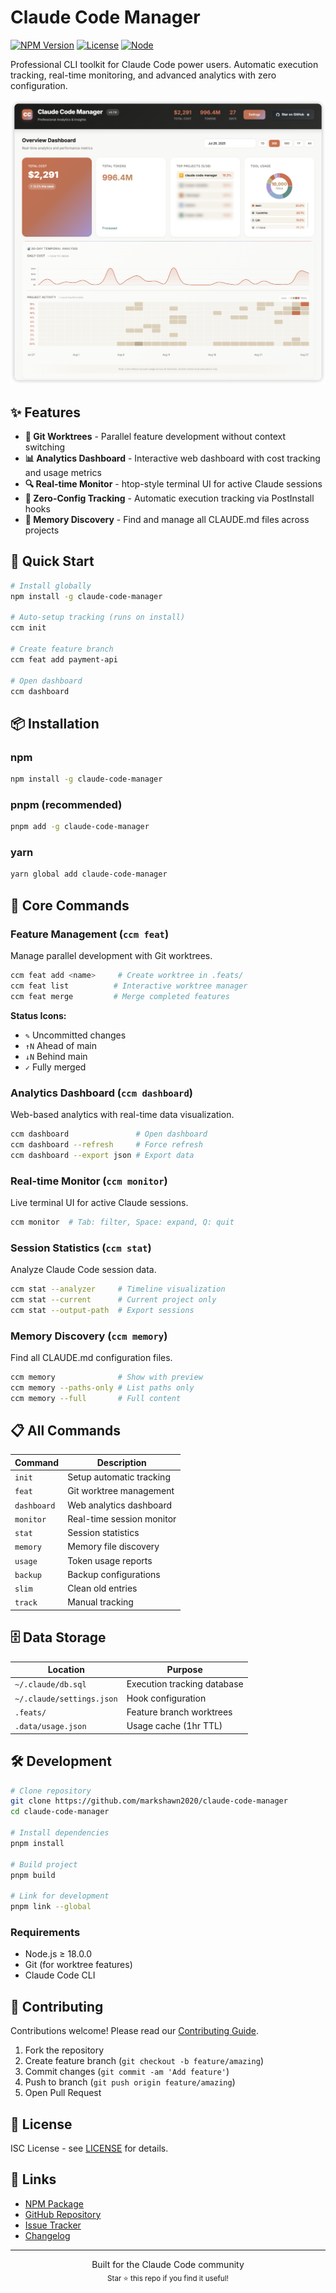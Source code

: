 # Claude Code Manager

[![NPM Version](https://img.shields.io/npm/v/claude-code-manager)](https://www.npmjs.com/package/claude-code-manager)
[![License](https://img.shields.io/npm/l/claude-code-manager)](LICENSE)
[![Node](https://img.shields.io/node/v/claude-code-manager)](package.json)

Professional CLI toolkit for Claude Code power users. Automatic execution tracking, real-time monitoring, and advanced analytics with zero configuration.

![demo](./assets/demo-2.7.0.png)

## ✨ Features

- **🌳 Git Worktrees** - Parallel feature development without context switching
- **📊 Analytics Dashboard** - Interactive web dashboard with cost tracking and usage metrics  
- **🔍 Real-time Monitor** - htop-style terminal UI for active Claude sessions
- **💾 Zero-Config Tracking** - Automatic execution tracking via PostInstall hooks
- **🧠 Memory Discovery** - Find and manage all CLAUDE.md files across projects

## 🚀 Quick Start

```bash
# Install globally
npm install -g claude-code-manager

# Auto-setup tracking (runs on install)
ccm init

# Create feature branch
ccm feat add payment-api

# Open dashboard
ccm dashboard
```

## 📦 Installation

### npm
```bash
npm install -g claude-code-manager
```

### pnpm (recommended)
```bash
pnpm add -g claude-code-manager
```

### yarn
```bash
yarn global add claude-code-manager
```

## 🎯 Core Commands

### Feature Management (`ccm feat`)
Manage parallel development with Git worktrees.

```bash
ccm feat add <name>     # Create worktree in .feats/
ccm feat list          # Interactive worktree manager  
ccm feat merge         # Merge completed features
```

**Status Icons:**
- `✎` Uncommitted changes
- `↑N` Ahead of main
- `↓N` Behind main
- `✓` Fully merged

### Analytics Dashboard (`ccm dashboard`)
Web-based analytics with real-time data visualization.

```bash
ccm dashboard               # Open dashboard
ccm dashboard --refresh     # Force refresh
ccm dashboard --export json # Export data
```

### Real-time Monitor (`ccm monitor`)
Live terminal UI for active Claude sessions.

```bash
ccm monitor  # Tab: filter, Space: expand, Q: quit
```

### Session Statistics (`ccm stat`)
Analyze Claude Code session data.

```bash
ccm stat --analyzer     # Timeline visualization
ccm stat --current      # Current project only
ccm stat --output-path  # Export sessions
```

### Memory Discovery (`ccm memory`)
Find all CLAUDE.md configuration files.

```bash
ccm memory              # Show with preview
ccm memory --paths-only # List paths only
ccm memory --full       # Full content
```

## 📋 All Commands

| Command | Description |
|---------|-------------|
| `init` | Setup automatic tracking |
| `feat` | Git worktree management |
| `dashboard` | Web analytics dashboard |
| `monitor` | Real-time session monitor |
| `stat` | Session statistics |
| `memory` | Memory file discovery |
| `usage` | Token usage reports |
| `backup` | Backup configurations |
| `slim` | Clean old entries |
| `track` | Manual tracking |

## 🗄️ Data Storage

| Location | Purpose |
|----------|---------|
| `~/.claude/db.sql` | Execution tracking database |
| `~/.claude/settings.json` | Hook configuration |
| `.feats/` | Feature branch worktrees |
| `.data/usage.json` | Usage cache (1hr TTL) |

## 🛠️ Development

```bash
# Clone repository
git clone https://github.com/markshawn2020/claude-code-manager
cd claude-code-manager

# Install dependencies
pnpm install

# Build project
pnpm build

# Link for development
pnpm link --global
```

### Requirements
- Node.js ≥ 18.0.0
- Git (for worktree features)
- Claude Code CLI

## 🤝 Contributing

Contributions welcome! Please read our [Contributing Guide](CONTRIBUTING.md).

1. Fork the repository
2. Create feature branch (`git checkout -b feature/amazing`)
3. Commit changes (`git commit -am 'Add feature'`)
4. Push to branch (`git push origin feature/amazing`)
5. Open Pull Request

## 📄 License

ISC License - see [LICENSE](LICENSE) for details.

## 🔗 Links

- [NPM Package](https://www.npmjs.com/package/claude-code-manager)
- [GitHub Repository](https://github.com/markshawn2020/claude-code-manager)
- [Issue Tracker](https://github.com/markshawn2020/claude-code-manager/issues)
- [Changelog](CHANGELOG.md)

---

<p align="center">
  Built for the Claude Code community
  <br>
  <sub>Star ⭐ this repo if you find it useful!</sub>
</p>